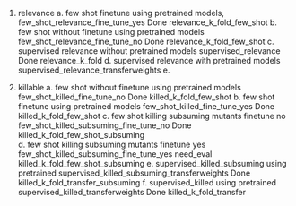 1. relevance
    a. few shot finetune using pretrained models,          few_shot_relevance_fine_tune_yes    Done             relevance_k_fold_few_shot
    b. few shot without finetune using pretrained models   few_shot_relevance_fine_tune_no     Done             relevance_k_fold_few_shot
    c. supervised relevance  without pretrained models     supervised_relevance                Done             relevance_k_fold
    d. supervised relevance  with pretrained models        supervised_relevance_transferweights 
    e. 

2. killable
    a. few shot without finetune using pretrained models   few_shot_killed_fine_tune_no         Done             killed_k_fold_few_shot
    b. few shot finetune using pretrained models           few_shot_killed_fine_tune_yes        Done             killed_k_fold_few_shot
    c. few shot killing subsuming mutants   finetune no    few_shot_killed_subsuming_fine_tune_no  Done          killed_k_fold_few_shot_subsuming   
    d. few shot killing subsuming mutants   finetune yes   few_shot_killed_subsuming_fine_tune_yes  need_eval    killed_k_fold_few_shot_subsuming
    e. supervised_killed_subsuming   using pretrained      supervised_killed_subsuming_transferweights Done      killed_k_fold_transfer_subsuming
    f. supervised_killed    using pretrained               supervised_killed_transferweights           Done      killed_k_fold_transfer
